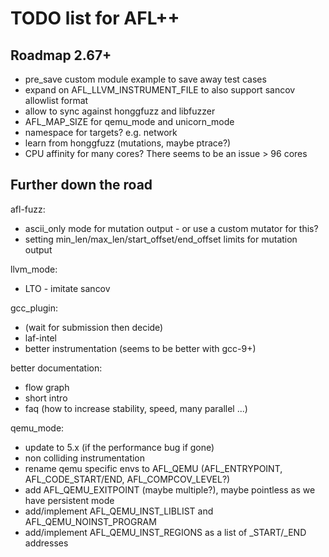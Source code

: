 # TODO list for AFL++

## Roadmap 2.67+

 - pre_save custom module example to save away test cases
 - expand on AFL_LLVM_INSTRUMENT_FILE to also support sancov allowlist format
 - allow to sync against honggfuzz and libfuzzer
 - AFL_MAP_SIZE for qemu_mode and unicorn_mode
 - namespace for targets? e.g. network
 - learn from honggfuzz (mutations, maybe ptrace?)
 - CPU affinity for many cores? There seems to be an issue > 96 cores

## Further down the road

afl-fuzz:
 - ascii_only mode for mutation output - or use a custom mutator for this?
 - setting min_len/max_len/start_offset/end_offset limits for mutation output

llvm_mode:
 - LTO - imitate sancov

gcc_plugin:
 - (wait for submission then decide)
 - laf-intel
 - better instrumentation (seems to be better with gcc-9+)

better documentation:
 - flow graph
 - short intro
 - faq (how to increase stability, speed, many parallel ...)

qemu_mode:
 - update to 5.x (if the performance bug if gone)
 - non colliding instrumentation
 - rename qemu specific envs to AFL_QEMU (AFL_ENTRYPOINT, AFL_CODE_START/END,
   AFL_COMPCOV_LEVEL?)
 - add AFL_QEMU_EXITPOINT (maybe multiple?), maybe pointless as we have
   persistent mode
 - add/implement AFL_QEMU_INST_LIBLIST and AFL_QEMU_NOINST_PROGRAM
 - add/implement AFL_QEMU_INST_REGIONS as a list of _START/_END addresses
